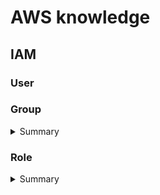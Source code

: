# AWS knowledge
## IAM
### User
### Group
<details>
  <summary>Summary</summary>

  + Group are not a true identity.
  + Group just container which contains Users.
  + A resource policy cannot grant acess to an group.
  
  <br/>
</details>

### Role
<details>
  <summary>Summary</summary>

  <br/>
</details>
